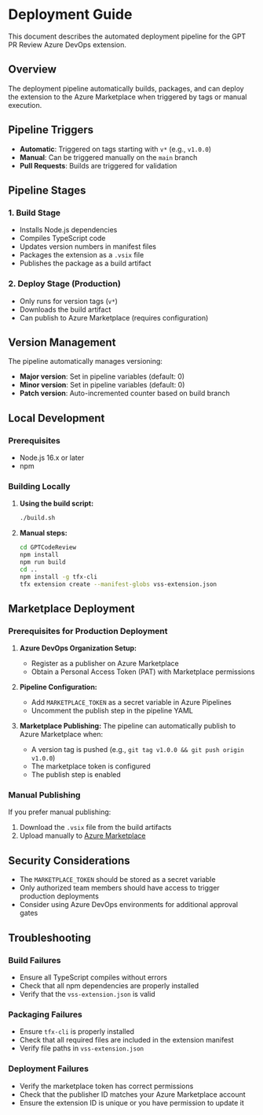 # Deployment Guide

This document describes the automated deployment pipeline for the GPT PR Review Azure DevOps extension.

## Overview

The deployment pipeline automatically builds, packages, and can deploy the extension to the Azure Marketplace when triggered by tags or manual execution.

## Pipeline Triggers

- **Automatic**: Triggered on tags starting with `v*` (e.g., `v1.0.0`)
- **Manual**: Can be triggered manually on the `main` branch
- **Pull Requests**: Builds are triggered for validation

## Pipeline Stages

### 1. Build Stage
- Installs Node.js dependencies
- Compiles TypeScript code
- Updates version numbers in manifest files
- Packages the extension as a `.vsix` file
- Publishes the package as a build artifact

### 2. Deploy Stage (Production)
- Only runs for version tags (`v*`)
- Downloads the build artifact
- Can publish to Azure Marketplace (requires configuration)

## Version Management

The pipeline automatically manages versioning:
- **Major version**: Set in pipeline variables (default: 0)
- **Minor version**: Set in pipeline variables (default: 0)  
- **Patch version**: Auto-incremented counter based on build branch

## Local Development

### Prerequisites
- Node.js 16.x or later
- npm

### Building Locally

1. **Using the build script:**
   ```bash
   ./build.sh
   ```

2. **Manual steps:**
   ```bash
   cd GPTCodeReview
   npm install
   npm run build
   cd ..
   npm install -g tfx-cli
   tfx extension create --manifest-globs vss-extension.json
   ```

## Marketplace Deployment

### Prerequisites for Production Deployment

1. **Azure DevOps Organization Setup:**
   - Register as a publisher on Azure Marketplace
   - Obtain a Personal Access Token (PAT) with Marketplace permissions

2. **Pipeline Configuration:**
   - Add `MARKETPLACE_TOKEN` as a secret variable in Azure Pipelines
   - Uncomment the publish step in the pipeline YAML

3. **Marketplace Publishing:**
   The pipeline can automatically publish to Azure Marketplace when:
   - A version tag is pushed (e.g., `git tag v1.0.0 && git push origin v1.0.0`)
   - The marketplace token is configured
   - The publish step is enabled

### Manual Publishing

If you prefer manual publishing:

1. Download the `.vsix` file from the build artifacts
2. Upload manually to [Azure Marketplace](https://marketplace.visualstudio.com/manage)

## Security Considerations

- The `MARKETPLACE_TOKEN` should be stored as a secret variable
- Only authorized team members should have access to trigger production deployments
- Consider using Azure DevOps environments for additional approval gates

## Troubleshooting

### Build Failures
- Ensure all TypeScript compiles without errors
- Check that all npm dependencies are properly installed
- Verify that the `vss-extension.json` is valid

### Packaging Failures
- Ensure `tfx-cli` is properly installed
- Check that all required files are included in the extension manifest
- Verify file paths in `vss-extension.json`

### Deployment Failures
- Verify the marketplace token has correct permissions
- Check that the publisher ID matches your Azure Marketplace account
- Ensure the extension ID is unique or you have permission to update it
